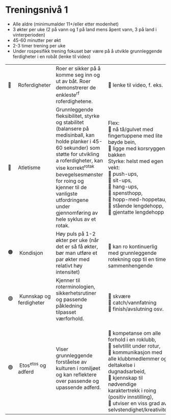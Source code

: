 # Treningsnivå 1
- Alle aldre (minimumalder 11+/eller etter modenhet)
- 3 økter per uke (2 på vann og 1 på land mens åpent vann, 3 på land i vinterperioden)
- 45-60 minutter per økt
- 2-3 timer trening per uke
- Under rospesifikk trening fokuset bør være på å utvikle grunnleggende ferdigheter i en robåt (lenke til video)

|  |  |  |  |
| ---- | -------- | ------- | ---- |
|🔴| Roferdigheter | Roer er sikker på å komme seg inn og ut av båt. Roer demonstrerer de enkleste<sup>rf</sup> roferdighetene.|🔹 lenke til video, f. eks. |
|🔵| Atletisme | Grunnleggende fleksibilitet, styrke  og stabilitet (balansere på medisinball, kan holde planker i 45-60 sekunder) som støtte for utvikling a roferdigheter, kan vise korrekt<sup>rotak</sup> bevegelsesmønster for roing og kjenner til de vanligste utfordringene under gjennomføring av hele syklus av et rotak.|Flex: <br>🔹 nå tå/gulvet med fingertuppene med lite bøyde bein, <br>🔹 ligge med korsryggen i bakken <br> Styrke: helst med egen vekt: <br>🔹 push-ups, <br>🔹 sit-ups, <br>🔹 hang-ups, <br>🔹 spensthopp, <br>🔹 hopp-med-hoppetau, <br>🔹 stående lengdehopp, <br>🔹 gjentatte lengdehopp | 
|🟠| Kondisjon | Høy puls på 1-2 økter per uke (når det er så få økter, bør man utføre et par økter med relativt høy intensitet) |<br>🔹 kan ro kontinuerlig med grunnleggende rotekning opp til en time sammenhengende  |
|🟣| Kunnskap og ferdigheter| Kjenner til roterminologien, sikkerhetsrutiner og passende påkledning tilpasset værforhold. |<br>🔹 skvære <br>🔹 catch/vannfatning <br>🔹 finish/avslutning osv. |
|🟢| Etos<sup>etos</sup> og adferd | Viser grunnleggende forståelse av kulturen i romiljøet og kan reflektere over passende og upassende adferd. |<br>🔹 kompetanse om alle forhold i en roklubb, <br>🔹 selvtillit under rotur, <br>🔹 kommunikasjon med alle klubbmedlemmer og deltakelse i dugnadsarbeid, <br>🔹 kjennskap til nødvendige karaktertrekk i roing (positiv innstilling), <br>🔹 utviser en viss grad av selvstendighet/kreativitet|
